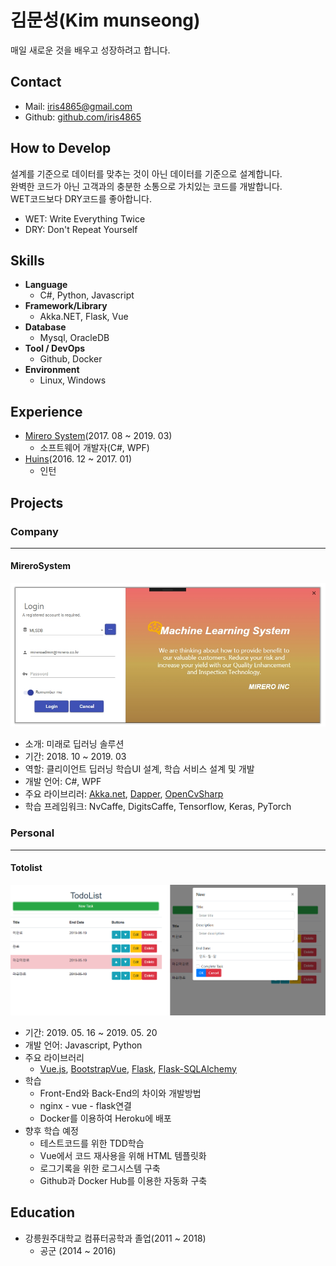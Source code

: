 # 김문성(Kim munseong)
매일 새로운 것을 배우고 성장하려고 합니다.

## Contact
- Mail: iris4865@gmail.com
- Github: [github.com/iris4865](https://github.com/iris4865)


## How to Develop
설계를 기준으로 데이터를 맞추는 것이 아닌 데이터를 기준으로 설계합니다.  
완벽한 코드가 아닌 고객과의 충분한 소통으로 가치있는 코드를 개발합니다.  
WET코드보다 DRY코드를 좋아합니다.
- WET: Write Everything Twice
- DRY: Don't Repeat Yourself


## Skills
- **Language**
  - C#, Python, Javascript
- **Framework/Library**
  - Akka.NET, Flask, Vue
- **Database**
  - Mysql, OracleDB
- **Tool / DevOps**
  - Github, Docker
- **Environment**
  - Linux, Windows

## Experience
- [Mirero System](http://www.mirero.co.kr/)(2017. 08 ~ 2019. 03)
  - 소프트웨어 개발자(C#, WPF)
- [Huins](http://www.huins.com)(2016. 12 ~ 2017. 01)
  - 인턴

## Projects
### Company
---
#### MireroSystem
![login](https://github.com/iris4865/resume/blob/master/images/mls/MLS_Login.jpg)
- 소개: 미래로 딥러닝 솔루션
- 기간: 2018. 10 ~ 2019. 03
- 역할: 클리이언트 딥러닝 학습UI 설계, 학습 서비스 설계 및 개발
- 개발 언어: C#, WPF
- 주요 라이브리러: [Akka.net](https://github.com/akkadotnet/akka.net), [Dapper](https://github.com/StackExchange/Dapper), [OpenCvSharp](https://github.com/shimat/opencvsharp)
- 학습 프레임워크: NvCaffe, DigitsCaffe, Tensorflow, Keras, PyTorch
### Personal
---
#### Totolist
![view](https://github.com/iris4865/resume/blob/master/images/todolist/todolist.jpg)
- 기간: 2019. 05. 16 ~ 2019. 05. 20
- 개발 언어: Javascript, Python
- 주요 라이브러리
  - [Vue.js](https://github.com/vuejs/vue), [BootstrapVue](https://github.com/bootstrap-vue/bootstrap-vue), [Flask](https://github.com/pallets/flask/), [Flask-SQLAlchemy](https://github.com/pallets/flask-sqlalchemy/)
- 학습
  - Front-End와 Back-End의 차이와 개발방법
  - nginx - vue - flask연결
  - Docker를 이용하여 Heroku에 배포
- 향후 학습 예정
  - 테스트코드를 위한 TDD학습
  - Vue에서 코드 재사용을 위해 HTML 템플릿화
  - 로그기록을 위한 로그시스템 구축
  - Github과 Docker Hub를 이용한 자동화 구축

## Education
- 강릉원주대학교 컴퓨터공학과 졸업(2011 ~ 2018)
  - 공군 (2014 ~ 2016)
